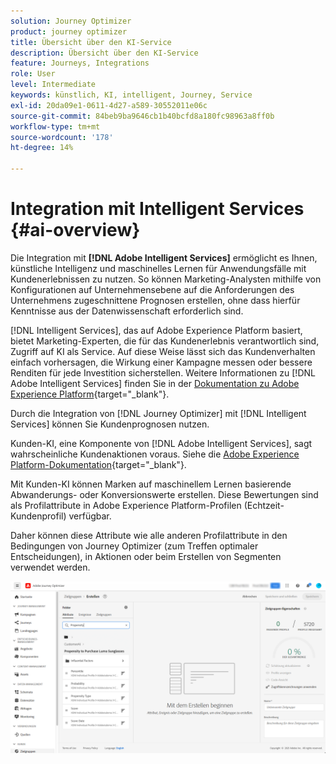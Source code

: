 ```yaml
---
solution: Journey Optimizer
product: journey optimizer
title: Übersicht über den KI-Service
description: Übersicht über den KI-Service
feature: Journeys, Integrations
role: User
level: Intermediate
keywords: künstlich, KI, intelligent, Journey, Service
exl-id: 20da09e1-0611-4d27-a589-30552011e06c
source-git-commit: 84beb9ba9646cb1b40bcfd8a180fc98963a8ff0b
workflow-type: tm+mt
source-wordcount: '178'
ht-degree: 14%

---
```


# Integration mit Intelligent Services {#ai-overview}

Die Integration mit **[!DNL Adobe Intelligent Services]** ermöglicht es Ihnen, künstliche Intelligenz und maschinelles Lernen für Anwendungsfälle mit Kundenerlebnissen zu nutzen. So können Marketing-Analysten mithilfe von Konfigurationen auf Unternehmensebene auf die Anforderungen des Unternehmens zugeschnittene Prognosen erstellen, ohne dass hierfür Kenntnisse aus der Datenwissenschaft erforderlich sind.

[!DNL Intelligent Services], das auf Adobe Experience Platform basiert, bietet Marketing-Experten, die für das Kundenerlebnis verantwortlich sind, Zugriff auf KI als Service. Auf diese Weise lässt sich das Kundenverhalten einfach vorhersagen, die Wirkung einer Kampagne messen oder bessere Renditen für jede Investition sicherstellen. Weitere Informationen zu [!DNL Adobe Intelligent Services] finden Sie in der [Dokumentation zu Adobe Experience Platform](https://experienceleague.adobe.com/docs/experience-platform/intelligent-services/home.html?lang=de){target="_blank"}.

Durch die Integration von [!DNL Journey Optimizer] mit [!DNL Intelligent Services] können Sie Kundenprognosen nutzen.

Kunden-KI, eine Komponente von [!DNL Adobe Intelligent Services], sagt wahrscheinliche Kundenaktionen voraus. Siehe die [Adobe Experience Platform-Dokumentation](https://experienceleague.adobe.com/docs/experience-platform/intelligent-services/customer-ai/overview.html?lang=de){target="_blank"}.

Mit Kunden-KI können Marken auf maschinellem Lernen basierende Abwanderungs- oder Konversionswerte erstellen. Diese Bewertungen sind als Profilattribute in Adobe Experience Platform-Profilen (Echtzeit-Kundenprofil) verfügbar.

Daher können diese Attribute wie alle anderen Profilattribute in den Bedingungen von Journey Optimizer (zum Treffen optimaler Entscheidungen), in Aktionen oder beim Erstellen von Segmenten verwendet werden.

![](assets/customer-ai.png)
